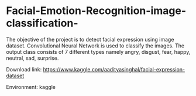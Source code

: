 # Facial-Emotion-Recognition-image-classification-
The objective of the project is to detect facial expression using image dataset. Convolutional Neural Network is used to classify the images. The output class consists of 7 different types namely angry, disgust, fear, happy, neutral, sad, surprise. 

Download link: https://www.kaggle.com/aadityasinghal/facial-expression-dataset  

Environment: kaggle
